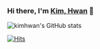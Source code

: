 ### Hi there, I'm [Kim, Hwan](https://kimhwan.kr/) 👋

![kimhwan's GitHub stats](https://github-readme-stats.vercel.app/api?username=akon47&&show_icons=true&theme=dark)

[![Hits](https://hits.seeyoufarm.com/api/count/incr/badge.svg?url=https%3A%2F%2Fgithub.com%2Fakon47&count_bg=%2379C83D&title_bg=%23555555&icon=github.svg&icon_color=%23E7E7E7&title=hits&edge_flat=false)](https://github.com/akon47)

